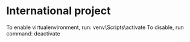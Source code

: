 # International project

To enable virtualenvironment, run: venv\Scripts\activate
To disable, run command: deactivate